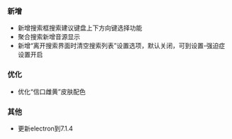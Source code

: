 ### 新增

- 新增搜索框搜索建议键盘上下方向键选择功能
- 聚合搜索新增音源显示
- 新增“离开搜索界面时清空搜索列表”设置选项，默认关闭，可到设置-强迫症设置开启

### 优化

- 优化“信口雌黄”皮肤配色

### 其他

- 更新electron到7.1.4
